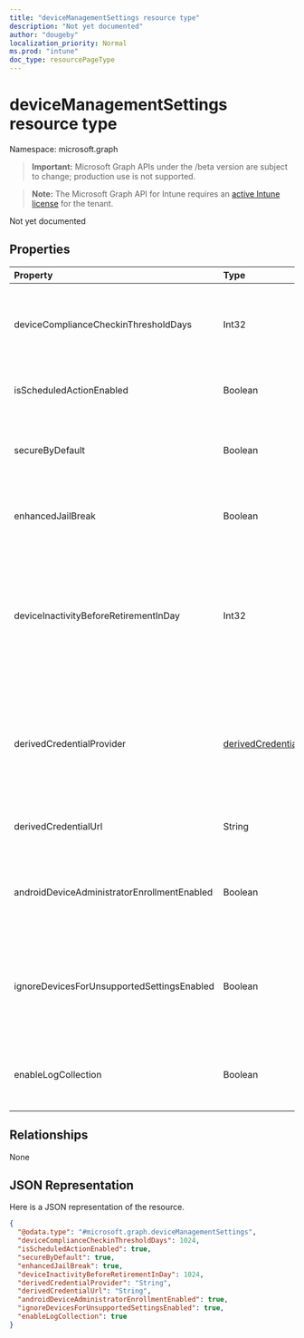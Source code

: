 ```yaml
---
title: "deviceManagementSettings resource type"
description: "Not yet documented"
author: "dougeby"
localization_priority: Normal
ms.prod: "intune"
doc_type: resourcePageType
---
```


# deviceManagementSettings resource type

Namespace: microsoft.graph

> **Important:** Microsoft Graph APIs under the /beta version are subject to change; production use is not supported.

> **Note:** The Microsoft Graph API for Intune requires an [active Intune license](https://go.microsoft.com/fwlink/?linkid=839381) for the tenant.

Not yet documented

## Properties
|Property|Type|Description|
|:---|:---|:---|
|deviceComplianceCheckinThresholdDays|Int32|The number of days a device is allowed to go without checking in to remain compliant.|
|isScheduledActionEnabled|Boolean|Is feature enabled or not for scheduled action for rule.|
|secureByDefault|Boolean|Device should be noncompliant when there is no compliance policy targeted when this is true|
|enhancedJailBreak|Boolean|Is feature enabled or not for enhanced jailbreak detection.|
|deviceInactivityBeforeRetirementInDay|Int32|When the device does not check in for specified number of days, the company data might be removed and the device will not be under management. Valid values 30 to 270|
|derivedCredentialProvider|[derivedCredentialProviderType](../resources/intune-deviceconfig-derivedcredentialprovidertype.md)|The Derived Credential Provider to use for this account. Possible values are: `notConfigured`, `entrustDataCard`, `purebred`, `xTec`, `intercede`.|
|derivedCredentialUrl|String|The Derived Credential Provider self-service URI.|
|androidDeviceAdministratorEnrollmentEnabled|Boolean|The property to determine if Android device administrator enrollment is enabled for this account.|
|ignoreDevicesForUnsupportedSettingsEnabled|Boolean|The property to determine whether to ignore unsupported compliance settings on certian models of devices.|
|enableLogCollection|Boolean|Determines whether the log collection feature should be available for use.|

## Relationships
None

## JSON Representation
Here is a JSON representation of the resource.
<!-- {
  "blockType": "resource",
  "@odata.type": "microsoft.graph.deviceManagementSettings"
}
-->
``` json
{
  "@odata.type": "#microsoft.graph.deviceManagementSettings",
  "deviceComplianceCheckinThresholdDays": 1024,
  "isScheduledActionEnabled": true,
  "secureByDefault": true,
  "enhancedJailBreak": true,
  "deviceInactivityBeforeRetirementInDay": 1024,
  "derivedCredentialProvider": "String",
  "derivedCredentialUrl": "String",
  "androidDeviceAdministratorEnrollmentEnabled": true,
  "ignoreDevicesForUnsupportedSettingsEnabled": true,
  "enableLogCollection": true
}
```



